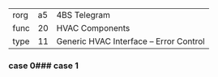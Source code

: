 
|    |   |   |
| -- | - | - |
| rorg | a5 | 4BS Telegram |
| func | 20 | HVAC Components |
| type | 11 | Generic HVAC Interface – Error Control |

### case 0### case 1
  